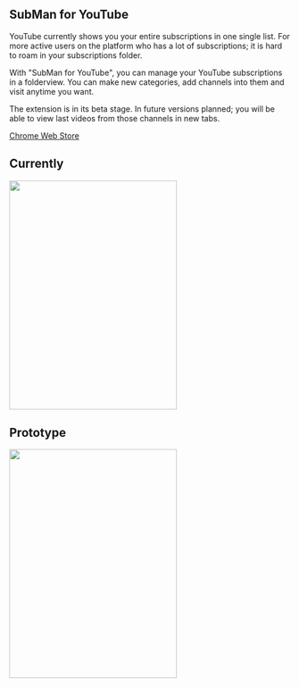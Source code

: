 ## SubMan for YouTube

YouTube currently shows you your entire subscriptions in one single list. For more active users on the platform who has a lot of subscriptions; it is hard to roam in your subscriptions folder.

With "SubMan for YouTube", you can manage your YouTube subscriptions in a folderview. You can make new categories, add channels into them and visit anytime you want.

The extension is in its beta stage. In future versions planned; you will be able to view last videos from those channels in new tabs.

[Chrome Web Store](https://www.google.com/policies/privacy/)

## Currently

<img src="http://gss.gs/mVs.jpg" height=410 width=300/>

## Prototype

<img src="http://gss.gs/VJm.jpg" height=410 width=300/>
